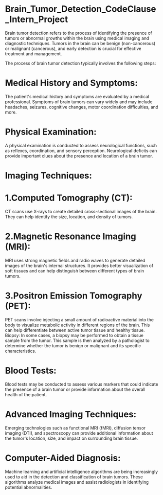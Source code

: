 # Brain_Tumor_Detection_CodeClause_Intern_Project
Brain tumor detection refers to the process of identifying the presence of tumors or abnormal growths within the brain using medical imaging and diagnostic techniques. Tumors in the brain can be benign (non-cancerous) or malignant (cancerous), and early detection is crucial for effective treatment and management.

The process of brain tumor detection typically involves the following steps:

# Medical History and Symptoms:
The patient's medical history and symptoms are evaluated by a medical professional. Symptoms of brain tumors can vary widely and may include headaches, seizures, cognitive changes, motor coordination difficulties, and more.

# Physical Examination:
A physical examination is conducted to assess neurological functions, such as reflexes, coordination, and sensory perception. Neurological deficits can provide important clues about the presence and location of a brain tumor.

# Imaging Techniques:

# 1.Computed Tomography (CT):
CT scans use X-rays to create detailed cross-sectional images of the brain. They can help identify the size, location, and density of tumors.
# 2.Magnetic Resonance Imaging (MRI): 
MRI uses strong magnetic fields and radio waves to generate detailed images of the brain's internal structures. It provides better visualization of soft tissues and can help distinguish between different types of brain tumors.
# 3.Positron Emission Tomography (PET):
PET scans involve injecting a small amount of radioactive material into the body to visualize metabolic activity in different regions of the brain. This can help differentiate between active tumor tissue and healthy tissue.
Biopsy: In some cases, a biopsy may be performed to obtain a tissue sample from the tumor. This sample is then analyzed by a pathologist to determine whether the tumor is benign or malignant and its specific characteristics.

# Blood Tests:
Blood tests may be conducted to assess various markers that could indicate the presence of a brain tumor or provide information about the overall health of the patient.

# Advanced Imaging Techniques:
Emerging technologies such as functional MRI (fMRI), diffusion tensor imaging (DTI), and spectroscopy can provide additional information about the tumor's location, size, and impact on surrounding brain tissue.

# Computer-Aided Diagnosis:
Machine learning and artificial intelligence algorithms are being increasingly used to aid in the detection and classification of brain tumors. These algorithms analyze medical images and assist radiologists in identifying potential abnormalities.
